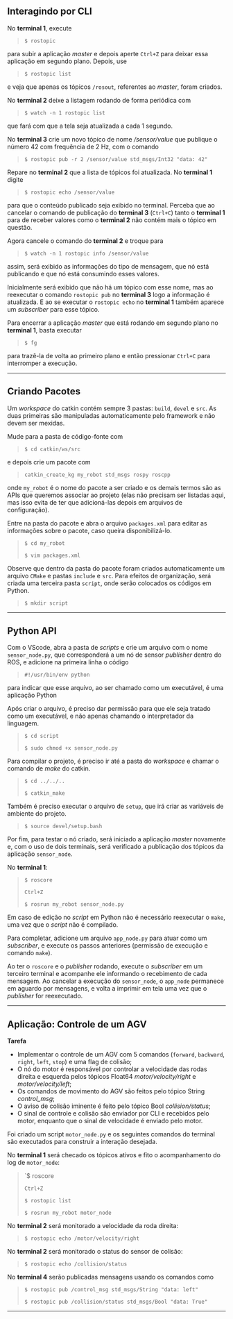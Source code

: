 ## Interagindo por CLI

No **terminal 1**, execute

> `$ rostopic`

para subir a aplicação *master* e depois aperte `Ctrl+Z` para deixar essa aplicação em segundo plano. Depois, use

> `$ rostopic list`

e veja que apenas os tópicos `/rosout`, referentes ao *master*, foram criados.

No **terminal 2** deixe a listagem rodando de forma periódica com

> `$ watch -n 1 rostopic list`

que fará com que a tela seja atualizada a cada 1 segundo.

No **terminal 3** crie um novo tópico de nome */sensor/value* que publique o número 42 com frequência de 2 Hz, com o comando

> `$ rostopic pub -r 2 /sensor/value std_msgs/Int32 "data: 42"`

Repare no **terminal 2** que a lista de tópicos foi atualizada. No **terminal 1** digite

> `$ rostopic echo /sensor/value`

para que o conteúdo publicado seja exibido no terminal. Perceba que ao cancelar o comando de publicação do **terminal 3** (`Ctrl+C`) tanto o **terminal 1** para de receber valores como o **terminal 2** não contém mais o tópico em questão.

Agora cancele o comando do **terminal 2** e troque para

> `$ watch -n 1 rostopic info /sensor/value`

assim, será exibido as informações do tipo de mensagem, que nó está publicando e que nó está consumindo esses valores.

Inicialmente será exibido que não há um tópico com esse nome, mas ao reexecutar o comando `rostopic pub` no **terminal 3** logo a informação é atualizada. E ao se executar o `rostopic echo` no **terminal 1** também aparece um *subscriber* para esse tópico.

Para encerrar a aplicação *master* que está rodando em segundo plano no **terminal 1**, basta executar 

> `$ fg`

para trazê-la de volta ao primeiro plano e então pressionar `Ctrl+C` para interromper a execução.

<hr>

## Criando Pacotes

Um *workspace* do catkin contém sempre 3 pastas: `build`, `devel` e `src`. As duas primeiras são manipuladas automaticamente pelo framework e não devem ser mexidas.

Mude para a pasta de código-fonte com

> `$ cd catkin/ws/src`

e depois crie um pacote com

> `catkin_create_kg my_robot std_msgs rospy roscpp`

onde `my_robot` é o nome do pacote a ser criado e os demais termos são as APIs que queremos associar ao projeto (elas não precisam ser listadas aqui, mas isso evita de ter que adicioná-las depois em  arquivos de configuração).

Entre na pasta do pacote e abra o arquivo `packages.xml` para editar as informações sobre o pacote, caso queira disponibilizá-lo.

> `$ cd my_robot`
>
> `$ vim packages.xml`

Observe que dentro da pasta do pacote foram criados automaticamente um arquivo `CMake` e pastas `include` e `src`. Para efeitos de organização, será criada uma terceira pasta `script`, onde serão colocados os códigos em Python.

> `$ mkdir script`

<hr>

## Python API

Com o VScode, abra a pasta de *scripts* e crie um arquivo com o nome `sensor_node.py`, que corresponderá a um nó de sensor *publisher* dentro do ROS, e adicione na primeira linha o código

> `#!/usr/bin/env python`

para indicar que esse arquivo, ao ser chamado como um executável, é uma aplicação Python

Após criar o arquivo, é preciso dar permissão para que ele seja tratado como um executável, e não apenas chamando o interpretador da linguagem.

> `$ cd script`
>
> `$ sudo chmod +x sensor_node.py`

Para compilar o projeto, é preciso ir até a pasta do *workspace* e chamar o comando de *make* do catkin.

> `$ cd ../../..`
>
> `$ catkin_make`

Também é preciso executar o arquivo de `setup`, que irá criar as variáveis de ambiente do projeto.

> `$ source devel/setup.bash`

Por fim, para testar o nó criado, será iniciado a aplicação *master* novamente e, com o uso de dois terminais, será verificado a publicação dos tópicos da aplicação `sensor_node`.

No **terminal 1**:

> `$ roscore`
>
> `Ctrl+Z`
>
> `$ rosrun my_robot sensor_node.py`

Em caso de edição no *script* em Python não é necessário reexecutar o `make`, uma vez que o *script* não é compilado.

Para completar, adicione um arquivo `app_node.py` para atuar como um *subscriber*, e execute os passos anteriores (permissão de execução e comando `make`).

Ao ter o `roscore` e o *publisher* rodando, execute o *subscriber* em um terceiro terminal e acompanhe ele informando o recebimento de cada mensagem. Ao cancelar a execução do `sensor_node`, o `app_node` permanece em aguardo por mensagens, e volta a imprimir em tela uma vez que o *publisher* for reexecutado.

<hr>

## Aplicação: Controle de um AGV

**Tarefa**
- Implementar o controle de um AGV com 5 comandos (`forward`, `backward`, `right`, `left`, `stop`) e uma flag de colisão;
- O nó do motor é responsável por controlar a velocidade das rodas direita e esquerda pelos tópicos Float64 *motor/velocity/right* e *motor/velocity/left*;
- Os comandos de movimento do AGV são feitos pelo tópico String *control_msg*;
- O aviso de colisão iminente é feito pelo tópico Bool *collision/status*;
- O sinal de controle e colisão são enviador por CLI e recebidos pelo motor, enquanto que o sinal de velocidade é enviado pelo motor.

Foi criado um script `motor_node.py` e os seguintes comandos do terminal são executados para construir a interação desejada.

No **terminal 1** será checado os tópicos ativos e fito o acompanhamento do log de `motor_node`:

> `$ roscore
>
> `Ctrl+Z`
> 
> `$ rostopic list`
> 
> `$ rosrun my_robot motor_node`

No **terminal 2** será monitorado a velocidade da roda direita:

>`$ rostopic echo /motor/velocity/right`

No **terminal 2** será monitorado o status do sensor de colisão:

> `$ rostopic echo /collision/status`

No **terminal 4** serão publicadas mensagens usando os comandos como

> `$ rostopic pub /control_msg std_msgs/String "data: left"`
>
> `$ rostopic pub /collision/status std_msgs/Bool "data: True"`

<hr>
